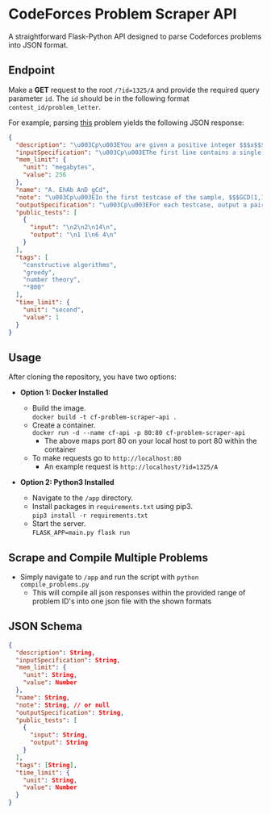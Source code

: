 # CodeForces Problem Scraper API

A straightforward Flask-Python API designed to parse Codeforces problems into JSON format.

## Endpoint

Make a **GET** request to the root `/?id=1325/A` and provide the required query parameter `id`. The `id` should be in the following format `contest_id/problem_letter`.

For example, parsing [this](https://codeforces.com/contest/1325/problem/A) problem yields the following JSON response:

```json
{
  "description": "\u003Cp\u003EYou are given a positive integer $$$x$$$. Find \u003Cspan class=\"tex-font-style-bf\"\u003Eany\u003C/span\u003E such $$$2$$$ positive integers $$$a$$$ and $$$b$$$ such that $$$GCD(a,b)+LCM(a,b)=x$$$.\u003C/p\u003E\u003Cp\u003EAs a reminder, $$$GCD(a,b)$$$ is the greatest integer that divides both $$$a$$$ and $$$b$$$. Similarly, $$$LCM(a,b)$$$ is the smallest integer such that both $$$a$$$ and $$$b$$$ divide it.\u003C/p\u003E\u003Cp\u003EIt's guaranteed that the solution always exists. If there are several such pairs $$$(a, b)$$$, you can output any of them.\u003C/p\u003E",
  "inputSpecification": "\u003Cp\u003EThe first line contains a single integer $$$t$$$ $$$(1 \\le t \\le 100)$$$  — the number of testcases.\u003C/p\u003E\u003Cp\u003EEach testcase consists of one line containing a single integer, $$$x$$$ $$$(2 \\le x \\le 10^9)$$$.\u003C/p\u003E",
  "mem_limit": {
    "unit": "megabytes",
    "value": 256
  },
  "name": "A. EhAb AnD gCd",
  "note": "\u003Cp\u003EIn the first testcase of the sample, $$$GCD(1,1)+LCM(1,1)=1+1=2$$$.\u003C/p\u003E\u003Cp\u003EIn the second testcase of the sample, $$$GCD(6,4)+LCM(6,4)=2+12=14$$$.\u003C/p\u003E",
  "outputSpecification": "\u003Cp\u003EFor each testcase, output a pair of positive integers $$$a$$$ and $$$b$$$ ($$$1 \\le a, b \\le 10^9)$$$ such that $$$GCD(a,b)+LCM(a,b)=x$$$. It's guaranteed that the solution always exists. If there are several such pairs $$$(a, b)$$$, you can output any of them.\u003C/p\u003E",
  "public_tests": [
    {
      "input": "\n2\n2\n14\n",
      "output": "\n1 1\n6 4\n"
    }
  ],
  "tags": [
    "constructive algorithms",
    "greedy",
    "number theory",
    "*800"
  ],
  "time_limit": {
    "unit": "second",
    "value": 1
  }
}
```

## Usage

After cloning the repository, you have two options:

- **Option 1: Docker Installed**
  - Build the image.  
    `docker build -t cf-problem-scraper-api .`
  - Create a container.  
    `docker run -d --name cf-api -p 80:80 cf-problem-scraper-api`
    - The above maps port 80 on your local host to port 80 within the container
  - To make requests go to `http://localhost:80`
    - An example request is `http://localhost/?id=1325/A`


- **Option 2: Python3 Installed**
  - Navigate to the `/app` directory.
  - Install packages in `requirements.txt` using pip3.  
    `pip3 install -r requirements.txt`
  - Start the server.  
    `FLASK_APP=main.py flask run`

## Scrape and Compile Multiple Problems
- Simply navigate to `/app` and run the script with `python compile_problems.py`
  - This will compile all json responses within the provided range of problem ID's into one json file with the shown formats
    


## JSON Schema

```json
{
  "description": String,
  "inputSpecification": String,
  "mem_limit": {
    "unit": String,
    "value": Number
  },
  "name": String,
  "note": String, // or null
  "outputSpecification": String,
  "public_tests": [
    {
      "input": String,
      "output": String
    }
  ],
  "tags": [String],
  "time_limit": {
    "unit": String,
    "value": Number
  }
}
```

